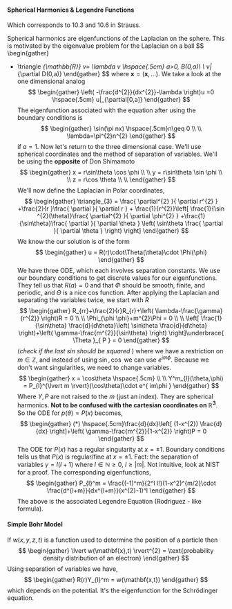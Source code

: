 #### Spherical Harmonics & Legendre Functions
Which corresponds to 10.3 and 10.6 in Strauss. 

Spherical harmonics are eigenfunctions of the Laplacian on the sphere. This is motivated by the eigenvalue problem for the Laplacian on a ball
$$
\begin{gather}
- \triangle _{\mathbb{R}} v= \lambda v \hspace{.5cm} a>0, B(0,a)\\ \\ 
v|_{\partial D(0,a)}
\end{gather}
$$
where $\mathbf{x} = (\mathbf{x}, \dots)$. We take a look at the one dimensional analog
$$
\begin{gather}
\left( -\frac{d^{2}}{dx^{2}}-\lambda \right)u =0 \hspace{.5cm} u|_{\partial[0,a]}
\end{gather}
$$
The eigenfunction associated with the equation after using the boundary conditions is $$
\begin{gather}
\sin(\pi nx) \hspace{.5cm}n\geq 0 \\ \\
\lambda=\pi^{2}n^{2}
\end{gather}
$$
if $a=1$. Now let's return to the three dimensional case. We'll use spherical coordinates and the method of separation of variables. We'll be using the **opposite** of Don Shimamoto 
$$
\begin{gather}
x = r\sin\theta \cos \phi \\ \\ 
y = r\sin\theta \sin \phi \\ \\ 
z = r\cos \theta \\ \\ 
\end{gather}
$$
We'll now define the Laplacian in Polar coordinates, 
$$
\begin{gather}
\triangle_{3} = \frac{ \partial^{2} }{ \partial r^{2} } +\frac{2}{r }\frac{ \partial  }{ \partial r } + \frac{1}{r^{2}}\left[ \frac{1}{\sin ^{2}(\theta)}\frac{ \partial^{2} }{ \partial \phi^{2} } +\frac{1}{\sin\theta}\frac{ \partial  }{ \partial \theta } \left( \sin\theta \frac{ \partial  }{ \partial \theta }  \right) \right]
\end{gather}
$$
We know the our solution is of the form
$$
\begin{gather}
u = R(r)\cdot\Theta(\theta)\cdot \Phi(\phi)
\end{gather}
$$
We have three ODE, which each involves separation constants. We use our boundary conditions to get discrete values for our eigenfunctions. They tell us that $R(a) =0$ and that $\Phi$ should be smooth, finite, and periodic, and $\Theta$ is a nice cos function. After applying the Laplacian and separating the variables twice, we start with $R$
$$
\begin{gather}
R_{rr}+\frac{2}{r}R_{r}+\left( \lambda-\frac{\gamma}{r^{2}} \right)R = 0 \\ \\ 
\Phi_{\phi \phi}+m^{2}\Phi = 0 \\ \\ 
\left[ \frac{1}{\sin\theta} \frac{d}{d\theta}\left( \sin\theta  \frac{d}{d\theta} \right)+\left( \gamma-\frac{m^{2}}{\sin\theta} \right) \right]\underbrace{ \Theta }_{ P } = 0
\end{gather}
$$
(*check if the last sin should be squared* ) where we have a restriction on $m \in\mathbb{Z}$, and instead of using $\sin,\cos$ we can use $e^{ im\phi }$. Because we don't want singularities, we need to change variables. 
$$
\begin{gather}
x = \cos\theta \hspace{.5cm} \\ \\ 
Y^m_{l}(\theta,\phi) = P_{l}^{\lvert m \rvert}(\cos\theta)\cdot e^{ im\phi }
\end{gather}
$$
Where $Y,P$ are not raised to the $m$ (just an index). They are spherical harmonics. **Not to be confused with the cartesian coordinates on $\mathbb{R}^{3}$**. So the ODE for $p(\theta)=P(x)$ becomes, 
$$
\begin{gather}
(*) \hspace{.5cm}\frac{d}{dx}\left[ (1-x^{2}) \frac{d}{dx} \right]+\left( \gamma-\frac{m^{2}}{1-x^{2}} \right)P = 0
\end{gather}
$$
The ODE for $P(x)$ has a regular singularity at $x= \pm 1$. Boundary conditions tells us that $P(x)$ is regular/fine at $x=\pm 1$. Fact: the separation of variables $\gamma=l(l+1)$ where $l \in \mathbb{N}\geq 0$, $l \geq \lvert m \rvert$. Not intuitive, look at NIST for a proof. The corresponding eigenfunctions,
$$
\begin{gather}
P_{l}^m = \frac{(-1)^m}{2^l l!}(1-x^2)^{m/2}\cdot \frac{d^{l+m}}{dx^{l+m}}(x^{2}-1)^l
\end{gather}
$$
The above is the associated Legendre Equation (Rodriguez - like formula). 

#### Simple Bohr Model

If $w(x,y,z,t)$ is a function used to determine the position of a particle then 
$$
\begin{gather}
\lvert w(\mathbf{x},t) \rvert^{2} = \text{probability density distribution of an electron}
\end{gather}
$$
Using separation of variables we have, 
$$
\begin{gather}
R(r)Y_{l}^m = w(\mathbf{x,t})
\end{gather}
$$
which depends on the potential. It's the eigenfunction for the Schrödinger equation. 